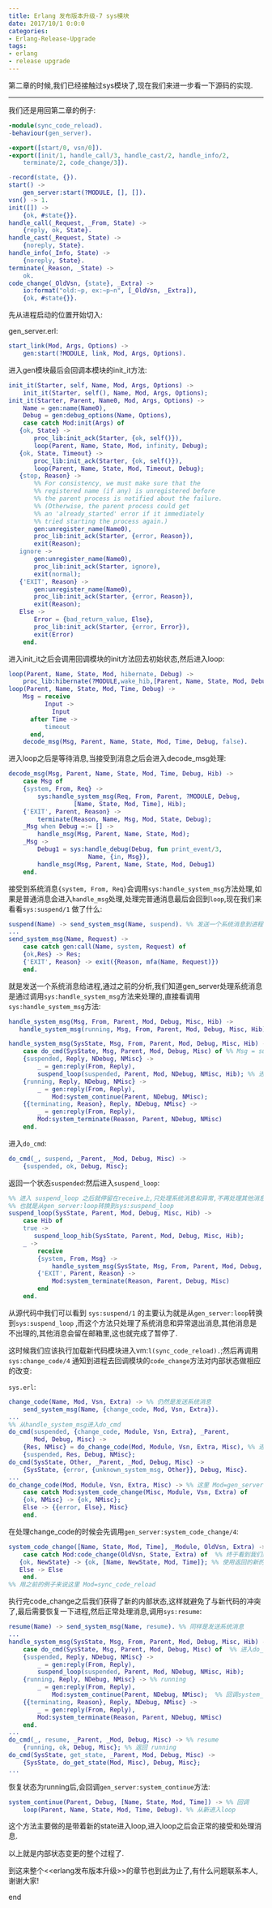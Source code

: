 ```yaml
---
title: Erlang 发布版本升级-7 sys模块
date: 2017/10/1 0:0:0
categories:
- Erlang-Release-Upgrade
tags:
- erlang
- release upgrade
---
```


第二章的时候,我们已经接触过sys模块了,现在我们来进一步看一下源码的实现.

------

我们还是用回第二章的例子:

```erlang
-module(sync_code_reload).
-behaviour(gen_server).

-export([start/0, vsn/0]).
-export([init/1, handle_call/3, handle_cast/2, handle_info/2, 
    terminate/2, code_change/3]).

-record(state, {}).
start() ->
    gen_server:start(?MODULE, [], []).
vsn() -> 1.
init([]) ->
    {ok, #state{}}.
handle_call(_Request, _From, State) ->
    {reply, ok, State}.
handle_cast(_Request, State) ->
    {noreply, State}.
handle_info(_Info, State) ->
    {noreply, State}.
terminate(_Reason, _State) ->
    ok.
code_change(_OldVsn, {state}, _Extra) ->
    io:format("old:~p, ex:~p~n", [_OldVsn, _Extra]),
    {ok, #state{}}.
```

先从进程启动的位置开始切入:

gen_server.erl:

```erlang
start_link(Mod, Args, Options) ->
    gen:start(?MODULE, link, Mod, Args, Options).
```

进入gen模块最后会回调本模块的init_it方法:

```erlang
init_it(Starter, self, Name, Mod, Args, Options) ->
    init_it(Starter, self(), Name, Mod, Args, Options);
init_it(Starter, Parent, Name0, Mod, Args, Options) ->
    Name = gen:name(Name0),
    Debug = gen:debug_options(Name, Options),
    case catch Mod:init(Args) of
   {ok, State} ->
       proc_lib:init_ack(Starter, {ok, self()}),      
       loop(Parent, Name, State, Mod, infinity, Debug);
   {ok, State, Timeout} ->
       proc_lib:init_ack(Starter, {ok, self()}),      
       loop(Parent, Name, State, Mod, Timeout, Debug);
   {stop, Reason} ->
       %% For consistency, we must make sure that the
       %% registered name (if any) is unregistered before
       %% the parent process is notified about the failure.
       %% (Otherwise, the parent process could get
       %% an 'already_started' error if it immediately
       %% tried starting the process again.)
       gen:unregister_name(Name0),
       proc_lib:init_ack(Starter, {error, Reason}),
       exit(Reason);
   ignore ->
       gen:unregister_name(Name0),
       proc_lib:init_ack(Starter, ignore),
       exit(normal);
   {'EXIT', Reason} ->
       gen:unregister_name(Name0),
       proc_lib:init_ack(Starter, {error, Reason}),
       exit(Reason);
   Else ->
       Error = {bad_return_value, Else},
       proc_lib:init_ack(Starter, {error, Error}),
       exit(Error)
    end.
```

进入init_it之后会调用回调模块的init方法回去初始状态,然后进入loop:

```erlang
loop(Parent, Name, State, Mod, hibernate, Debug) ->
    proc_lib:hibernate(?MODULE,wake_hib,[Parent, Name, State, Mod, Debug]);
loop(Parent, Name, State, Mod, Time, Debug) ->
    Msg = receive
	      Input ->
		    Input
	  after Time ->
		  timeout
	  end,
    decode_msg(Msg, Parent, Name, State, Mod, Time, Debug, false).
```

进入loop之后是等待消息,当接受到消息之后会进入decode_msg处理:

```erlang
decode_msg(Msg, Parent, Name, State, Mod, Time, Debug, Hib) ->
    case Msg of
	{system, From, Req} ->
	    sys:handle_system_msg(Req, From, Parent, ?MODULE, Debug,
				  [Name, State, Mod, Time], Hib);
	{'EXIT', Parent, Reason} ->
	    terminate(Reason, Name, Msg, Mod, State, Debug);
	_Msg when Debug =:= [] ->
	    handle_msg(Msg, Parent, Name, State, Mod);
	_Msg ->
	    Debug1 = sys:handle_debug(Debug, fun print_event/3,
				      Name, {in, Msg}),
	    handle_msg(Msg, Parent, Name, State, Mod, Debug1)
    end.
```

接受到系统消息`{system, From, Req}`会调用`sys:handle_system_msg`方法处理,如果是普通消息会进入`handle_msg`处理,处理完普通消息最后会回到`loop`,现在我们来看看`sys:suspend/1` 做了什么:

```erlang
suspend(Name) -> send_system_msg(Name, suspend). %% 发送一个系统消息到进程
...
send_system_msg(Name, Request) ->
    case catch gen:call(Name, system, Request) of
	{ok,Res} -> Res;
	{'EXIT', Reason} -> exit({Reason, mfa(Name, Request)})
    end.
```

就是发送一个系统消息给进程,通过之前的分析,我们知道gen_server处理系统消息是通过调用`sys:handle_system_msg`方法来处理的,直接看调用`sys:handle_system_msg`方法:

```erlang
handle_system_msg(Msg, From, Parent, Mod, Debug, Misc, Hib) ->
   handle_system_msg(running, Msg, From, Parent, Mod, Debug, Misc, Hib).

handle_system_msg(SysState, Msg, From, Parent, Mod, Debug, Misc, Hib) ->
    case do_cmd(SysState, Msg, Parent, Mod, Debug, Misc) of %% Msg = suspend
	{suspended, Reply, NDebug, NMisc} ->
	    _ = gen:reply(From, Reply),
	    suspend_loop(suspended, Parent, Mod, NDebug, NMisc, Hib); %% 进入suspend_loop
	{running, Reply, NDebug, NMisc} ->
	    _ = gen:reply(From, Reply),
            Mod:system_continue(Parent, NDebug, NMisc);
	{{terminating, Reason}, Reply, NDebug, NMisc} ->
	    _ = gen:reply(From, Reply),
	    Mod:system_terminate(Reason, Parent, NDebug, NMisc)
    end.
```

进入`do_cmd`:

```erlang
do_cmd(_, suspend, _Parent, _Mod, Debug, Misc) ->
    {suspended, ok, Debug, Misc};
```

返回一个状态`suspended`:然后进入`suspend_loop`:

```erlang
%% 进入 suspend_loop 之后就停留在receive上,只处理系统消息和异常,不再处理其他消息也就是暂停处理其他消息了
%% 也就是从gen_server:loop转换到sys:suspend_loop
suspend_loop(SysState, Parent, Mod, Debug, Misc, Hib) ->
    case Hib of
	true ->
	   suspend_loop_hib(SysState, Parent, Mod, Debug, Misc, Hib);
	_ ->
	    receive
		{system, From, Msg} ->
		    handle_system_msg(SysState, Msg, From, Parent, Mod, Debug, Misc, Hib);
		{'EXIT', Parent, Reason} ->
		    Mod:system_terminate(Reason, Parent, Debug, Misc)
	    end
    end.
```

从源代码中我们可以看到 `sys:suspend/1`  的主要认为就是从`gen_server:loop`转换到`sys:suspend_loop` ,而这个方法只处理了系统消息和异常退出消息,其他消息是不出理的,其他消息会留在邮箱里,这也就完成了暂停了.

这时候我们应该执行加载新代码模块进入vm:`l(sync_code_reload).`;然后再调用`sys:change_code/4` 通知到进程去回调模块的`code_change`方法对内部状态做相应的改变:

`sys.erl`:

```erlang
change_code(Name, Mod, Vsn, Extra) -> %% 仍然是发送系统消息
    send_system_msg(Name, {change_code, Mod, Vsn, Extra}).
...
%% 从handle_system_msg进入do_cmd
do_cmd(suspended, {change_code, Module, Vsn, Extra}, _Parent,
       Mod, Debug, Misc) ->
    {Res, NMisc} = do_change_code(Mod, Module, Vsn, Extra, Misc), %% 进入 do_change_code
    {suspended, Res, Debug, NMisc};
do_cmd(SysState, Other, _Parent, _Mod, Debug, Misc) ->
    {SysState, {error, {unknown_system_msg, Other}}, Debug, Misc}.
...
do_change_code(Mod, Module, Vsn, Extra, Misc) -> %% 这里 Mod=gen_server
    case catch Mod:system_code_change(Misc, Module, Vsn, Extra) of
	{ok, NMisc} -> {ok, NMisc};
	Else -> {{error, Else}, Misc}
    end.
```

在处理change_code的时候会先调用`gen_server:system_code_change/4`:

```erlang
system_code_change([Name, State, Mod, Time], _Module, OldVsn, Extra) ->
    case catch Mod:code_change(OldVsn, State, Extra) of  %% 终于看到我们熟悉的code_change/3
   {ok, NewState} -> {ok, [Name, NewState, Mod, Time]}; %% 使用返回的新的NewState
   Else -> Else
    end.
%% 用之前的例子来说这里 Mod=sync_code_reload
```

执行完code_change之后我们获得了新的内部状态,这样就避免了与新代码的冲突了,最后需要恢复一下进程,然后正常处理消息,调用`sys:resume`:

```erlang
resume(Name) -> send_system_msg(Name, resume). %% 同样是发送系统消息
...
handle_system_msg(SysState, Msg, From, Parent, Mod, Debug, Misc, Hib) ->
    case do_cmd(SysState, Msg, Parent, Mod, Debug, Misc) of  %% 进入do_cmd, Msg=resume
	{suspended, Reply, NDebug, NMisc} ->
	    _ = gen:reply(From, Reply),
	    suspend_loop(suspended, Parent, Mod, NDebug, NMisc, Hib);
	{running, Reply, NDebug, NMisc} -> %% running
	    _ = gen:reply(From, Reply),
            Mod:system_continue(Parent, NDebug, NMisc);  %% 回调system_continue, Mod=gen_server
	{{terminating, Reason}, Reply, NDebug, NMisc} ->
	    _ = gen:reply(From, Reply),
	    Mod:system_terminate(Reason, Parent, NDebug, NMisc)
    end.
...
do_cmd(_, resume, _Parent, _Mod, Debug, Misc) -> %% resume
    {running, ok, Debug, Misc}; %% 返回 running
do_cmd(SysState, get_state, _Parent, Mod, Debug, Misc) ->
    {SysState, do_get_state(Mod, Misc), Debug, Misc};
...
```

恢复状态为running后,会回调`gen_server:system_continue`方法:

```erlang
system_continue(Parent, Debug, [Name, State, Mod, Time]) -> %% 回调
    loop(Parent, Name, State, Mod, Time, Debug). %% 从新进入loop
```

这个方法主要做的是带着新的state进入loop,进入loop之后会正常的接受和处理消息.

以上就是内部状态变更的整个过程了.

到这来整个<<erlang发布版本升级>>的章节也到此为止了,有什么问题联系本人,谢谢大家!

end
